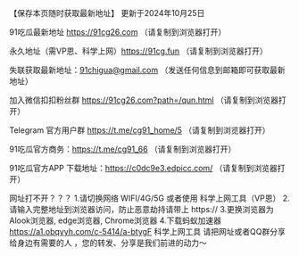 【保存本页随时获取最新地址】 更新于2024年10月25日

91吃瓜最新地址 https://91cg26.com （请复制到浏览器打开）

永久地址（需VP恩、科学上网）https://91cg.fun （请复制到浏览器打开）

失联获取最新地址：91chigua@gmail.com （发送任何信息到邮箱即可获取最新地址）

加入微信扣扣粉丝群 https://91cg26.com?path=/qun.html （请复制到浏览器打开）

Telegram 官方用户群 https://t.me/cg91_home/5 （请复制到浏览器打开）

91吃瓜官方商务：https://t.me/cg91_66 （请复制到浏览器打开）

91吃瓜官方APP 下载地址：https://c0dc9e3.edpicc.com/ （请复制到浏览器打开）

网址打不开？？？ 1.请切换网络 WIFI/4G/5G 或者使用 科学上网工具（VP恩） 2.请输入完整地址到浏览器访问，防止恶意劫持请带上 https:// 3.更换浏览器为Alook浏览器, edge浏览器, Chrome浏览器 4.下载蚂蚁加速器 https://a1.obqyyh.com/c-5414/a-btygF 科学上网工具
请把网址或者QQ群分享给身边有需要的人 ，您的转发、分享是我们前进的动力～
